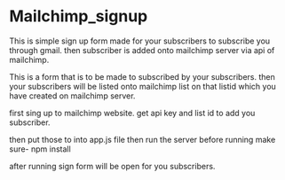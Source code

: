 # Mailchimp_signup

This is simple sign up form made for your subscribers to subscribe
you through gmail. then subscriber is added onto mailchimp server
via api of mailchimp.

This is a form that is to be made to subscribed by your subscribers.
then your subscribers will be listed onto mailchimp list on that listid
which you have created on mailchimp server.

first sing up to mailchimp website.
get api key and list id to add you subscriber.

then put those to into app.js file 
then run the server before running make sure- npm install
 
after running sign form will be open for you subscribers.
